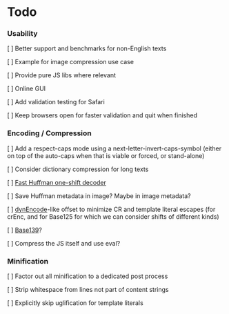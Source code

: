 # Todo


### Usability

[ ] Better support and benchmarks for non-English texts

[ ] Example for image compression use case

[ ] Provide pure JS libs where relevant

[ ] Online GUI

[ ] Add validation testing for Safari

[ ] Keep browsers open for faster validation and quit when finished


### Encoding / Compression

[ ] Add a respect-caps mode using a next-letter-invert-caps-symbol (either on top of the auto-caps when that is viable or forced, or stand-alone)

[ ] Consider dictionary compression for long texts

[ ] [Fast Huffman one-shift decoder](https://researchgate.net/publication/3159499_On_the_implementation_of_minimum_redundancy_prefix_codes)

[ ] Save Huffman metadata in image? Maybe in image metadata?

[ ] [dynEncode](https://github.com/eshaz/simple-yenc/pull/3)-like offset to minimize CR and template literal escapes (for crEnc, and for Base125 for which we can consider shifts of different kinds)

[ ] [Base139](https://github.com/kevinAlbs/Base122/issues/3#issuecomment-263787763)?

[ ] Compress the JS itself and use eval?


### Minification

[ ] Factor out all minification to a dedicated post process

[ ] Strip whitespace from lines not part of content strings

[ ] Explicitly skip uglification for template literals
